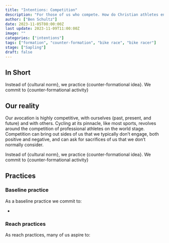 ```yaml
---
title: "Intentions: Competition"
description: "For those of us who compete. How do Christian athletes engage in competition and to what end? Can competition build us up in our faith and spirituality and in what ways should we be on our guard?"
author: ["Ben Schultz"]
date: 2023-11-05T08:00:00Z
last update: 2023-11-09T11:00:00Z
image: ""
categories: ["intentions"]
tags: ["formation", "counter-formation", "bike race", "bike racer"]
stage: ["Sapling"]
draft: false
---
```


## In Short

Instead of {cultural norm}, we practice {counter-formational idea}. We commit to {counter-formational activity}

## Our reality

Our avocation is highly competitive, with ourselves (past, present, and future) and with others. Cycling at its pinnacle, like most sports, revolves around the competition of professional athletes on the world stage. Competition can bring out sides of us that we typically don’t engage, both positive and negative, and can ask for sacrifices of us that we don’t normally consider.

Instead of {cultural norm}, we practice {counter-formational idea}. We commit to {counter-formational activity}

## Practices

### Baseline practice

As a baseline practice we commit to:

-

### Reach practices

As reach practices, many of us aspire to:
